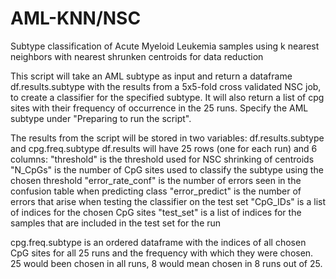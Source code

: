 # AML-KNN/NSC
Subtype classification of Acute Myeloid Leukemia samples using k nearest neighbors with nearest shrunken centroids for data reduction

This script will take an AML subtype as input and return a dataframe df.results.subtype with 
the results from a 5x5-fold cross validated NSC job, to create a classifier for the specified 
subtype. It will also return a list of cpg sites with their frequency of occurrence in the 25 
runs. Specify the AML subtype under "Preparing to run the script".

The results from the script will be stored in two variables: df.results.subtype and cpg.freq.subtype
df.results will have 25 rows (one for each run) and 6 columns:
"threshold" is the threshold used for NSC shrinking of centroids
"N_CpGs" is the number of CpG sites used to classify the subtype using the chosen threshold
"error_rate_conf" is the number of errors seen in the confusion table when predicting class
"error_predict" is the number of errors that arise when testing the classifier on the test set
"CpG_IDs" is a list of indices for the chosen CpG sites
"test_set" is a list of indices for the samples that are included in the test set for the run

cpg.freq.subtype is an ordered dataframe with the indices of all chosen CpG sites for all 25 runs
and the frequency with which they were chosen. 25 would been chosen in all runs, 8 would mean
chosen in 8 runs out of 25.
